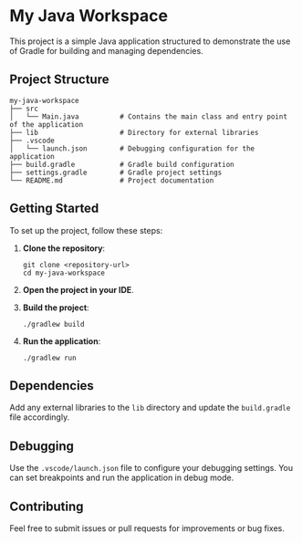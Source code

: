 # My Java Workspace

This project is a simple Java application structured to demonstrate the use of Gradle for building and managing dependencies.

## Project Structure

```
my-java-workspace
├── src
│   └── Main.java          # Contains the main class and entry point of the application
├── lib                    # Directory for external libraries
├── .vscode
│   └── launch.json        # Debugging configuration for the application
├── build.gradle           # Gradle build configuration
├── settings.gradle        # Gradle project settings
└── README.md              # Project documentation
```

## Getting Started

To set up the project, follow these steps:

1. **Clone the repository**:
   ```
   git clone <repository-url>
   cd my-java-workspace
   ```

2. **Open the project in your IDE**.

3. **Build the project**:
   ```
   ./gradlew build
   ```

4. **Run the application**:
   ```
   ./gradlew run
   ```

## Dependencies

Add any external libraries to the `lib` directory and update the `build.gradle` file accordingly.

## Debugging

Use the `.vscode/launch.json` file to configure your debugging settings. You can set breakpoints and run the application in debug mode.

## Contributing

Feel free to submit issues or pull requests for improvements or bug fixes.
